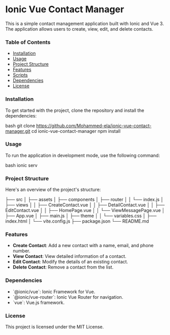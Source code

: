 
# Ionic Vue Contact Manager

This is a simple contact management application built with Ionic and Vue 3. The application allows users to create, view, edit, and delete contacts.

### Table of Contents

- [Installation](#installation)
- [Usage](#usage)
- [Project Structure](#project-structure)
- [Features](#features)
- [Scripts](#scripts)
- [Dependencies](#dependencies)
- [License](#license)

### Installation

To get started with the project, clone the repository and install the dependencies:

bash
git clone https://github.com/Mohammed-ela/ionic-vue-contact-manager.git
cd ionic-vue-contact-manager
npm install


### Usage

To run the application in development mode, use the following command:

bash
ionic serv


### Project Structure

Here's an overview of the project's structure:


├── src
│   ├── assets
│   ├── components
│   ├── router
│   │   └── index.js
│   ├── views
│   │   ├── CreateContact.vue
│   │   ├── DetailContact.vue
│   │   ├── EditContact.vue
│   │   ├── HomePage.vue
│   │   └── ViewMessagePage.vue
│   ├── App.vue
│   ├── main.js
│   ├── theme
│   │   └── variables.css
│   ├── index.html
│   └── vite.config.js
├── package.json
└── README.md


### Features

- **Create Contact**: Add a new contact with a name, email, and phone number.
- **View Contact**: View detailed information of a contact.
- **Edit Contact**: Modify the details of an existing contact.
- **Delete Contact**: Remove a contact from the list.


### Dependencies

- \`@ionic/vue\`: Ionic Framework for Vue.
- \`@ionic/vue-router\`: Ionic Vue Router for navigation.
- \`vue\`: Vue.js framework.

### License

This project is licensed under the MIT License.
